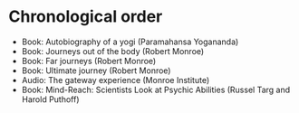 # Chronological order

- Book: Autobiography of a yogi (Paramahansa Yogananda)
- Book: Journeys out of the body (Robert Monroe)
- Book: Far journeys (Robert Monroe)
- Book: Ultimate journey (Robert Monroe)
- Audio: The gateway experience (Monroe Institute)
- Book: Mind-Reach: Scientists Look at Psychic Abilities (Russel Targ and Harold Puthoff)

